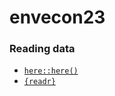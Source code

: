 # envecon23

### Reading data
- [`here::here()`](https://here.r-lib.org/)
- [`{readr}`](https://readr.tidyverse.org/)

